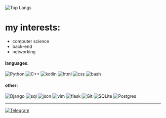 ![Top Langs](https://github-readme-stats.vercel.app/api/top-langs/?username=L0puh&layout=donut&hide_title=true&langs_count=5&hide=c&bg_color=0D1117&border_radius=0&text_color=EDEDED&hide_border=true)
# my interests:
- computer science 
- back-end
- networking
#### languages:
![Python](https://img.shields.io/badge/python-3670A0?style=for-the-badge&logo=python&logoColor=979BBD&color=333542)
![C++](https://img.shields.io/badge/c++-%2300599C.svg?style=for-the-badge&logo=c%2B%2B&logoColor=979BBD&color=333542)
![kotlin](https://img.shields.io/badge/-kotlin-3A3A3A?style=for-the-badge&logo=kotlin&logoColor=979BBD&color=333542)
![html](https://img.shields.io/badge/HTML5-E34F26?style=for-the-badge&logo=html5&&logoColor=979BBD&color=333542)
![css](https://img.shields.io/badge/CSS3-1572B6?style=for-the-badge&logo=css3&logoColor=979BBD&color=333542)
![bash](https://img.shields.io/badge/Shell_Script-121011?style=for-the-badge&logo=gnu-bash&logoColor=979BBD&color=333542)
#### other:
![Django](https://img.shields.io/badge/-Django-3A3A3A?style=for-the-badge&logo=Django&logoColor=979BBD&color=333542)
![sql](https://img.shields.io/badge/-sql-3A3A3A?style=for-the-badge&logo=mysql&logoColor=979BBD&color=333542)
![json](https://img.shields.io/badge/json-5E5C5C?style=for-the-badge&logo=json&logoColor=979BBD&color=333542)
![vim](https://img.shields.io/badge/VIM-%2311AB00.svg?&style=for-the-badge&logo=vim&logoColor=979BBD&color=333542)
![flask](https://img.shields.io/badge/Flask-000000?style=for-the-badge&logo=flask&logoColor=979BBD&color=333542)
![Git](https://img.shields.io/badge/git-%23F05033.svg?style=for-the-badge&logo=git&logoColor=979BBD&color=333542)
![SQLite](https://img.shields.io/badge/sqlite-%2307405e.svg?style=for-the-badge&logo=sqlite&logoColor=979BBD&color=333542)
![Postgres](https://img.shields.io/badge/postgres-%23316192.svg?style=for-the-badge&logo=postgresql&logoColor=979BBD&color=333542)

---
[![Telegram](https://img.shields.io/badge/Telegram-Contact_me-2CA5E0?style=for-the-badge&logo=telegram&logoColor=979BBD&color=40424F&labelColor=333542)](https://t.me/l1opuh)
